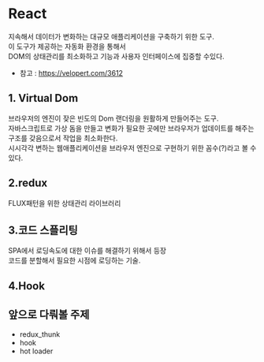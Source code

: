 # React

지속해서 데이터가 변화하는 대규모 애플리케이션을 구축하기 위한 도구.<br>
이 도구가 제공하는 자동화 환경을 통해서<br>
DOM의 상태관리를 최소화하고 기능과 사용자 인터페이스에 집중할 수있다.

- 참고 : https://velopert.com/3612

## 1. Virtual Dom
브라우저의 엔진이 잦은 빈도의 Dom 랜더링을 원활하게 만들어주는 도구.<br>
자바스크립트로 가상 돔을 만들고 변화가 필요한 곳에만  브라우저가 업데이트를 해주는 구조를 갖음으로서 작업을 최소화한다.<br>
시시각각 변하는 웹애플리케이션을 브라우저 엔진으로 구현하기 위한 꼼수(?)라고 볼 수 있다.



## 2.redux
FLUX패턴을 위한 상태관리 라이브러리<br>


## 3.코드 스플리팅
SPA에서 로딩속도에 대한 이슈를 해결하기 위해서 등장<br>
코드를 분할해서 필요한 시점에 로딩하는 기술.<br>


## 4.Hook


## 앞으로 다뤄볼 주제
- redux_thunk
- hook
- hot loader